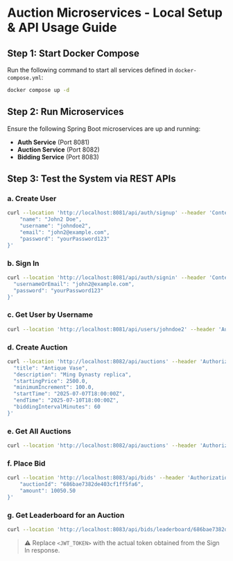 # Auction Microservices - Local Setup & API Usage Guide

## Step 1: Start Docker Compose
Run the following command to start all services defined in `docker-compose.yml`:
```bash
docker compose up -d
```

## Step 2: Run Microservices
Ensure the following Spring Boot microservices are up and running:
- **Auth Service** (Port 8081)
- **Auction Service** (Port 8082)
- **Bidding Service** (Port 8083)

## Step 3: Test the System via REST APIs

### a. Create User
```bash
curl --location 'http://localhost:8081/api/auth/signup' --header 'Content-Type: application/json' --data-raw '{
    "name": "John2 Doe",
    "username": "johndoe2",
    "email": "john2@example.com",
    "password": "yourPassword123"
}'
```

### b. Sign In
```bash
curl --location 'http://localhost:8081/api/auth/signin' --header 'Content-Type: application/json' --data-raw '{
  "usernameOrEmail": "john2@example.com",
  "password": "yourPassword123"
}'
```

### c. Get User by Username
```bash
curl --location 'http://localhost:8081/api/users/johndoe2' --header 'Authorization: Bearer <JWT_TOKEN>'
```

### d. Create Auction
```bash
curl --location 'http://localhost:8082/api/auctions' --header 'Authorization: Bearer <JWT_TOKEN>' --header 'Content-Type: application/json' --data '{
  "title": "Antique Vase",
  "description": "Ming Dynasty replica",
  "startingPrice": 2500.0,
  "minimumIncrement": 100.0,
  "startTime": "2025-07-07T18:00:00Z",
  "endTime": "2025-07-10T18:00:00Z",
  "biddingIntervalMinutes": 60
}'
```

### e. Get All Auctions
```bash
curl --location 'http://localhost:8082/api/auctions' --header 'Authorization: Bearer <JWT_TOKEN>'
```

### f. Place Bid
```bash
curl --location 'http://localhost:8083/api/bids' --header 'Authorization: Bearer <JWT_TOKEN>' --header 'Content-Type: application/json' --data '{
    "auctionId": "686bae7382de403cf1ff5fa6",
    "amount": 10050.50
}'
```

### g. Get Leaderboard for an Auction
```bash
curl --location 'http://localhost:8083/api/bids/leaderboard/686bae7382de403cf1ff5fa6?limit=10' --header 'Authorization: Bearer <JWT_TOKEN>'
```

> ⚠️ Replace `<JWT_TOKEN>` with the actual token obtained from the Sign In response.
